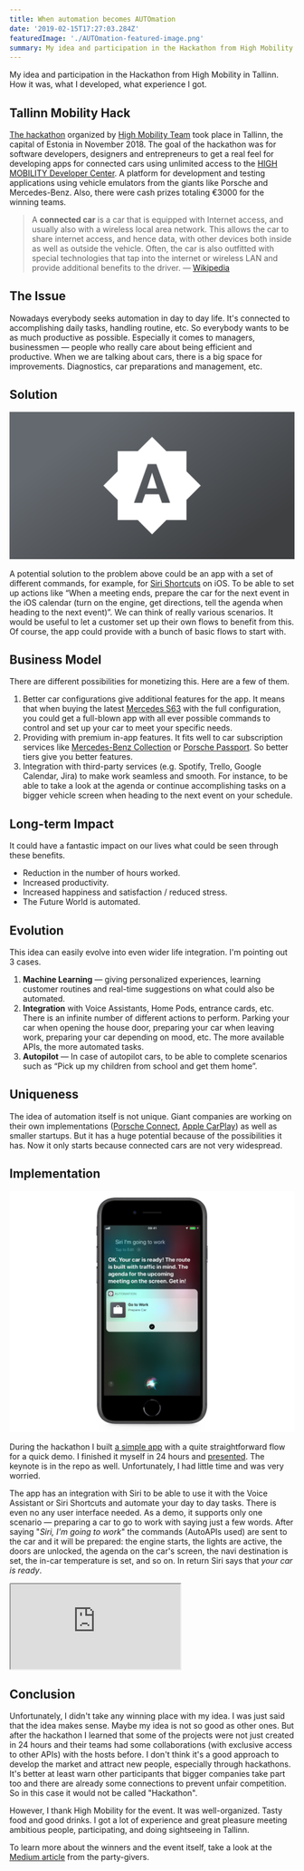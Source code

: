 ```yaml
---
title: When automation becomes AUTOmation
date: '2019-02-15T17:27:03.284Z'
featuredImage: './AUTOmation-featured-image.png'
summary: My idea and participation in the Hackathon from High Mobility in Tallinn. How it was, what I developed, what experience I got.
---
```


My idea and participation in the Hackathon from High Mobility in Tallinn. How it was, what I developed, what experience I got.

## Tallinn Mobility Hack

[The hackathon](https://mobilityhack.splashthat.com) organized by [High Mobility Team](https://company.high-mobility.com/about-us) took place in Tallinn, the capital of Estonia in November 2018. The goal of the hackathon was for software developers, designers and entrepreneurs to get a real feel for developing apps for connected cars using unlimited access to the [HIGH MOBILITY Developer Center](https://high-mobility.com/get-started). A platform for development and testing applications using vehicle emulators from the giants like Porsche and Mercedes-Benz. Also, there were cash prizes totaling €3000 for the winning teams.

> A **connected car** is a car that is equipped with Internet access, and usually also with a wireless local area network. This allows the car to share internet access, and hence data, with other devices both inside as well as outside the vehicle. Often, the car is also outfitted with special technologies that tap into the internet or wireless LAN and provide additional benefits to the driver. — [Wikipedia](https://en.wikipedia.org/wiki/Connected_car)

## The Issue

Nowadays everybody seeks automation in day to day life. It's connected to accomplishing daily tasks, handling routine, etc. So everybody wants to be as much productive as possible. Especially it comes to managers, businessmen — people who really care about being efficient and productive. When we are talking about cars, there is a big space for improvements. Diagnostics, car preparations and management, etc.

## Solution

![AUTOmation logo](./AUTOmation-logo.png)

A potential solution to the problem above could be an app with a set of different commands, for example, for [Siri Shortcuts](https://support.apple.com/en-us/HT209055) on iOS. To be able to set up actions like “When a meeting ends, prepare the car for the next event in the iOS calendar (turn on the engine, get directions, tell the agenda when heading to the next event)”. We can think of really various scenarios. It would be useful to let a customer set up their own flows to benefit from this. Of course, the app could provide with a bunch of basic flows to start with.

## Business Model

There are different possibilities for monetizing this. Here are a few of them.

1. Better car configurations give additional features for the app. It means that when buying the latest [Mercedes S63](https://www.mercedes-amg.com/en/vehicles/s-class/coupe/s63.html) with the full configuration, you could get a full-blown app with all ever possible commands to control and set up your car to meet your specific needs.
1. Providing with premium in-app features. It fits well to car subscription services like [Mercedes-Benz Collection](https://collection.mbusa.com) or [Porsche Passport](https://www.porschepassport.com). So better tiers give you better features.
1. Integration with third-party services (e.g. Spotify, Trello, Google Calendar, Jira) to make work seamless and smooth. For instance, to be able to take a look at the agenda or continue accomplishing tasks on a bigger vehicle screen when heading to the next event on your schedule.

## Long-term Impact

It could have a fantastic impact on our lives what could be seen through these benefits.

- Reduction in the number of hours worked.
- Increased productivity.
- Increased happiness and satisfaction / reduced stress.
- The Future World is automated.

## Evolution

This idea can easily evolve into even wider life integration. I'm pointing out 3 cases.

1. **Machine Learning** — giving personalized experiences, learning customer routines and real-time suggestions on what could also be automated.
1. **Integration** with Voice Assistants, Home Pods, entrance cards, etc. There is an infinite number of different actions to perform. Parking your car when opening the house door, preparing your car when leaving work, preparing your car depending on mood, etc. The more available APIs, the more automated tasks.
1. **Autopilot** — In case of autopilot cars, to be able to complete scenarios such as “Pick up my children from school and get them home”.

## Uniqueness

The idea of automation itself is not unique. Giant companies are working on their own implementations ([Porsche Connect](https://www.porsche.com/usa/connect/), [Apple CarPlay](https://www.apple.com/ios/carplay/)) as well as smaller startups. But it has a huge potential because of the possibilities it has. Now it only starts because connected cars are not very widespread.

## Implementation

![Siri screenshot](./AUTOmation-screenshot-siri.png)

During the hackathon I built [a simple app](https://github.com/ilyagru/AUTOmation) with a quite straightforward flow for a quick demo. I finished it myself in 24 hours and [presented](https://youtu.be/sf9PrNHGSPM?t=1292). The keynote is in the repo as well. Unfortunately, I had little time and was very worried.

The app has an integration with Siri to be able to use it with the Voice Assistant or Siri Shortcuts and automate your day to day tasks. There is even no any user interface needed. As a demo, it supports only one scenario — preparing a car to go to work with saying just a few words. After saying "_Siri, I'm going to work_" the commands (AutoAPIs used) are sent to the car and it will be prepared: the engine starts, the lights are active, the doors are unlocked, the agenda on the car's screen, the navi destination is set, the in-car temperature is set, and so on. In return Siri says that _your car is ready_.

<!-- TODO: Replace with React component -->
<p style="border-radius: 3px; overflow: hidden; line-height: 0;">
  <iframe
    src="https://www.youtube.com/embed/jKCEpYybPuM?rel=0"
    allow="accelerometer; autoplay; encrypted-media; gyroscope; picture-in-picture"
    allowfullscreen>
  </iframe>
</p>

## Conclusion

Unfortunately, I didn't take any winning place with my idea. I was just said that the idea makes sense. Maybe my idea is not so good as other ones. But after the hackathon I learned that some of the projects were not just created in 24 hours and their teams had some collaborations (with exclusive access to other APIs) with the hosts before. I don't think it's a good approach to develop the market and attract new people, especially through hackathons. It's better at least warn other participants that bigger companies take part too and there are already some connections to prevent unfair competition. So in this case it would not be called "Hackathon".

However, I thank High Mobility for the event. It was well-organized. Tasty food and good drinks. I got a lot of experience and great pleasure meeting ambitious people, participating, and doing sightseeing in Tallinn.

To learn more about the winners and the event itself, take a look at the [Medium article](https://medium.com/high-mobility/tallinn-mobility-hack-apps-winners-and-prizes-193703f9a585) from the party-givers.
